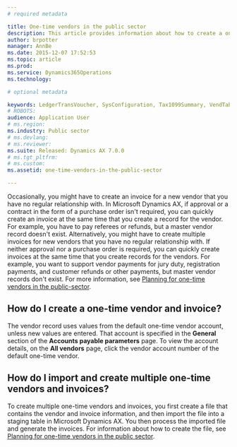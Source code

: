 ```yaml
---
# required metadata

title: One-time vendors in the public sector
description: This article provides information about how to create a one-time vendor and invoice, and how to import and create multiple one-time vendors and invoices. 
author: brpotter
manager: AnnBe
ms.date: 2015-12-07 17:52:53
ms.topic: article
ms.prod: 
ms.service: Dynamics365Operations
ms.technology: 

# optional metadata

keywords: LedgerTransVoucher, SysConfiguration, Tax1099Summary, VendTableListPage
# ROBOTS: 
audience: Application User
# ms.region: 
ms.industry: Public sector
# ms.devlang: 
# ms.reviewer: 
ms.suite: Released: Dynamics AX 7.0.0
# ms.tgt_pltfrm: 
# ms.custom: 
ms.assetid: one-time-vendors-in-the-public-sector

---
```


Occasionally, you might have to create an invoice for a new vendor that you have no regular relationship with. In Microsoft Dynamics AX, if approval or a contract in the form of a purchase order isn't required, you can quickly create an invoice at the same time that you create a record for the vendor. For example, you have to pay referees or refunds, but a master vendor record doesn't exist. Alternatively, you might have to create multiple invoices for new vendors that you have no regular relationship with. If neither approval nor a purchase order is required, you can quickly create invoices at the same time that you create records for the vendors. For example, you want to support vendor payments for jury duty, registration payments, and customer refunds or other payments, but master vendor records don't exist. For more information, see [Planning for one-time vendors in the public-sector](http://ax.help.dynamics.com/en/wiki/planning-for-one-time-vendors-in-the-public-sector/).

How do I create a one-time vendor and invoice?
----------------------------------------------

The vendor record uses values from the default one-time vendor account, unless new values are entered. That account is specified in the **General** section of the **Accounts payable parameters** page. To view the account details, on the **All vendors** page, click the vendor account number of the default one-time vendor.

How do I import and create multiple one-time vendors and invoices?
------------------------------------------------------------------

To create multiple one-time vendors and invoices, you first create a file that contains the vendor and invoice information, and then import the file into a staging table in Microsoft Dynamics AX. You then process the imported file and generate the invoices. For information about how to create the file, see [Planning for one-time vendors in the public sector](http://dfsdf).  

